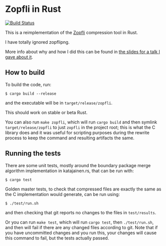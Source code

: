 # Zopfli in Rust

[![Build Status](https://travis-ci.org/carols10cents/zopfli.svg?branch=master)](https://travis-ci.org/carols10cents/zopfli)

This is a reimplementation of the [Zopfli](https://github.com/google/zopfli) compression tool in Rust.

I have totally ignored zopflipng.

More info about why and how I did this can be found in [the slides for a talk I gave about it](https://github.com/carols10cents/rust-out-your-c-talk).

## How to build

To build the code, run:

```
$ cargo build --release
```

and the executable will be in `target/release/zopfli`.

This should work on stable or beta Rust.

You can also run `make zopfli`, which will run `cargo build` and then symlink `target/release/zopfli` to just `zopfli` in the project root; this is what the C library does and it was useful for scripting purposes during the rewrite process to keep the command and resulting artifacts the same.

## Running the tests

There are some unit tests, mostly around the boundary package merge algorithm implementation in katajainen.rs, that can be run with:

```
$ cargo test
```

Golden master tests, to check that compressed files are exactly the same as the C implementation would generate, can be run using:

```
$ ./test/run.sh
```

and then checking that git reports no changes to the files in `test/results`.

Or you can run `make test`, which will run `cargo test`, then `./test/run.sh`, and then will fail if there are any changed files according to git. Note that if you have uncommitted changes and you run this, your changes will cause this command to fail, but the tests actually passed. 


